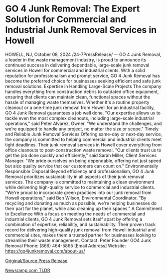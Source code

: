 # GO 4 Junk Removal: The Expert Solution for Commercial and Industrial Junk Removal Services in Howell

HOWELL, NJ, October 08, 2024 /24-7PressRelease/ -- GO 4 Junk Removal, a leader in the waste management industry, is proud to announce its continued success in delivering dependable, large-scale junk removal services in Howell for commercial and industrial clients. With a solid reputation for professionalism and prompt service, GO 4 Junk Removal has become the preferred choice for businesses seeking efficient and safe junk removal solutions.  Expertise in Handling Large-Scale Projects The company handles everything from construction debris to outdated office equipment, ensuring that clients can maintain clean, functional spaces without the hassle of managing waste themselves. Whether it's a routine property cleanout or a one-time junk removal from Howell for an industrial facility, GO 4 Junk Removal guarantees a job well done.  "Our expertise allows us to tackle even the most complex cleanouts, including large-scale industrial operations," said Peter Alvarez, Owner. "We understand the challenges, and we're equipped to handle any project, no matter the size or scope."  Timely and Reliable Junk Removal Services Offering same-day or next-day service, the company is committed to helping commercial and industrial clients meet tight deadlines. Their junk removal services in Howell cover everything from office cleanouts to post-construction waste removal.  "Our clients trust us to get the job done quickly and efficiently," said Sarah Miller, Client Services Manager. "We pride ourselves on being dependable, offering not just speed but also quality service that our customers can count on."  Environmentally Responsible Disposal Beyond efficiency and professionalism, GO 4 Junk Removal prioritizes sustainability in all aspects of their junk removal services. The company is committed to maintaining a clean environment while delivering high-quality service to commercial and industrial clients. "We're proud to incorporate green practices into our junk removal from Howell operations," said Ben Wilson, Environmental Coordinator. "By recycling and donating as much as possible, we're helping businesses do their part for the planet, while also cleaning up their spaces."  A Commitment to Excellence With a focus on meeting the needs of commercial and industrial clients, GO 4 Junk Removal sets itself apart by offering a combination of expertise, reliability, and sustainability. Their proven track record for delivering high-quality junk removal from Howell industrial and commercial sites, makes them a trusted partner for businesses looking to streamline their waste management.  Contact: Peter Founder  GO4 Junk Removal Phone: (866) 464-5865  [Email Address] Website: https://go4junkremoval.com/about-us/ 

[Original/Source Press Release](https://www.24-7pressrelease.com/press-release/515014/go-4-junk-removal-the-expert-solution-for-commercial-and-industrial-junk-removal-services-in-howell) 

[Newsramp.com TLDR](https://newsramp.com/None) 